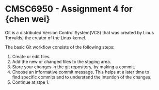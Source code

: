 # CMSC6950 - Assignment 4 for {chen wei}


Git is a distributed Version Control System(VCS) that was created by
Linus Torvalds, the creator of the Linux kernel.


The basic Git workflow consists of the following steps:

1. Create or edit files.
2. Add the new or changed files to the staging area.
3. Store your changes in the git repository, by making a commit.
4. Choose an informative commit message. This helps at a later time to find
   specific commits and to understand the intention of the changes.
5. Continue at stpe 1.
